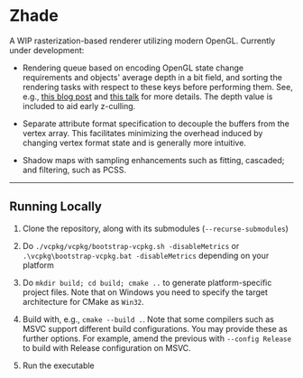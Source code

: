 # Zhade

A WIP rasterization-based renderer utilizing modern OpenGL. Currently under development:

- Rendering queue based on encoding OpenGL state change requirements and objects' average depth in a bit field, and sorting the rendering tasks with respect to these keys before performing them. See, e.g., [this blog post](https://realtimecollisiondetection.net/blog/?p=86) and [this talk](https://www.youtube.com/watch?v=-bCeNzgiJ8I&t=1920s) for more details. The depth value is included to aid early z-culling.
    
- Separate attribute format specification to decouple the buffers from the vertex array. This facilitates minimizing the overhead induced by changing vertex format state and is generally more intuitive.

- Shadow maps with sampling enhancements such as fitting, cascaded; and filtering, such as PCSS.

----

## Running Locally

   1. Clone the repository, along with its submodules (```--recurse-submodules```)

   2. Do ```./vcpkg/vcpkg/bootstrap-vcpkg.sh -disableMetrics``` or ```.\vcpkg\bootstrap-vcpkg.bat -disableMetrics``` depending on your platform

   3. Do ```mkdir build; cd build; cmake ..``` to generate platform-specific project files. Note that on Windows you need to specify the target architecture for CMake as ```Win32```.

   4. Build with, e.g., ```cmake --build .```. Note that some compilers such as MSVC support different build configurations. You may provide these as further options. For example, amend the previous with ```--config Release``` to build with Release configuration on MSVC.

   5. Run the executable
